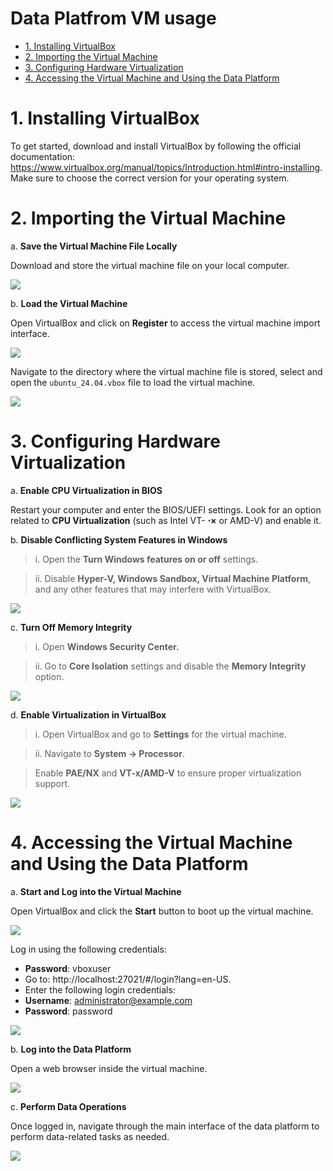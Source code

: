 # Data Platfrom VM usage  


- [1. Installing VirtualBox](#1-installing-virtualbox)
- [2. Importing the Virtual Machine](#2-importing-the-virtual-machine)
- [3. Configuring Hardware Virtualization](#3-configuring-hardware-virtualization)
- [4. Accessing the Virtual Machine and Using the Data Platform](#4-accessing-the-virtual-machine-and-using-the-data-platform)


# 1. Installing VirtualBox  

To get started, download and install VirtualBox by following the official documentation: https://www.virtualbox.org/manual/topics/Introduction.html#intro-installing. Make sure to choose the correct version for your operating system.  

# 2. Importing the Virtual Machine  

a. **Save the Virtual Machine File Locally**  

Download and store the virtual machine file on your local computer.  

![](images/f88e99a649edc1acbdbf453dec85fd6d2ef610e1cac02eaf626310681655a3ea.jpg)  

b. **Load the Virtual Machine**

Open VirtualBox and click on **Register** to access the virtual machine import interface.  

![](images/8cba7bfff86aaa13a68dd2049979072e25e6031ced331cbf6df92586ee2e5fff.jpg)  

Navigate to the directory where the virtual machine file is stored, select and open the `ubuntu_24.04.vbox` file to load the virtual machine.  

![](images/61b9b63899589f7498d0150d609e8a4e08dd8f234518b225b36eda06715fa6f4.jpg)  

# 3. Configuring Hardware Virtualization  

a. **Enable CPU Virtualization in BIOS**  

Restart your computer and enter the BIOS/UEFI settings. Look for an option related to **CPU Virtualization** (such as Intel VT- $\boldsymbol{\cdot}\boldsymbol{\times}$ or AMD-V) and enable it.  

b. **Disable Conflicting System Features in Windows** 

> i. Open the **Turn Windows features on or off** settings.  


> ii. Disable **Hyper-V, Windows Sandbox, Virtual Machine Platform**, and any other features that may interfere with VirtualBox.  

![](images/0d73015fafe38456e4df0c52b8ba70f7c427a5fd0c3dbe707cfa5acc4ab8e9f5.jpg)  

c. **Turn Off Memory Integrity**

> i. Open **Windows Security Center.**


> ii. Go to **Core Isolation** settings and disable the **Memory Integrity** option.  

![](images/48d6afa8e40e7e816dbd267cc4ca8eb3c5b84a75f0d70af1b07a898126a57bf0.jpg)  

d. **Enable Virtualization in VirtualBox**

> i. Open VirtualBox and go to **Settings** for the virtual machine.   

> ii. Navigate to **System $\rightarrow$ Processor**. 

> Enable **PAE/NX** and **VT-x/AMD-V** to ensure proper virtualization support.  

![](images/865bfb094d514ad45dc9811b336717252ee4630abf194065f15cd389e4176dc5.jpg)  

# 4. Accessing the Virtual Machine and Using the Data Platform  

a. **Start and Log into the Virtual Machine**  

Open VirtualBox and click the **Start** button to boot up the virtual machine.  

![](images/8f9f0e9b29942e17a4785485517b7be7a426ae4d0e03cda27911ab08b38b5db9.jpg)  

Log in using the following credentials:  

- **Password**: vboxuser
- Go to: http://localhost:27021/#/login?lang=en-US.
- Enter the following login credentials:   
- **Username**: administrator@example.com
- **Password**: password  

![](images/9f1ed94554cd698063488c02ae373bee8f2ee0f80113b3e4022ae92037bf4b3f.jpg)  

b. **Log into the Data Platform** 

Open a web browser inside the virtual machine.  

![](images/007bbdf87d7ad20f72bf65c3d0385a95d3f60f0ec0fccb641d2049cbca5e706e.jpg)  

c. **Perform Data Operations** 

Once logged in, navigate through the main interface of the data platform to perform data-related tasks as needed.  

![](images/7a35f1e07c81ab6e43a48bb36f84fbb6b4d15b044547404e3a513b3f4c59dd82.jpg)  

